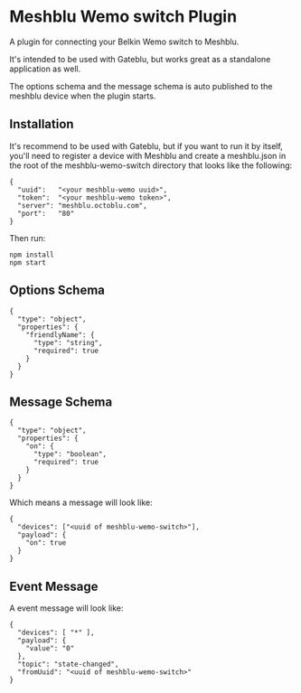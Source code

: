 # Meshblu Wemo switch Plugin #
A plugin for connecting your Belkin Wemo switch to Meshblu.

It's intended to be used with Gateblu, but works great as a standalone application as well.

The options schema and the message schema is auto published to the meshblu device when the plugin starts.

## Installation ##
It's recommend to be used with Gateblu, but if you want to run it by itself, you'll need to register a device with Meshblu and create a meshblu.json in the root of the meshblu-wemo-switch directory that looks like the following:

```
{
  "uuid":   "<your meshblu-wemo uuid>",
  "token":  "<your meshblu-wemo token>",
  "server": "meshblu.octoblu.com",
  "port":   "80"
}
```

Then run:
```
npm install
npm start
```

## Options Schema ##
```
{
  "type": "object",
  "properties": {
    "friendlyName": {
      "type": "string",
      "required": true
    }
  }
}
```

## Message Schema ##
```
{
  "type": "object",
  "properties": {
    "on": {
      "type": "boolean",
      "required": true
    }
  }
}
```
Which means a message will look like:
```
{
  "devices": ["<uuid of meshblu-wemo-switch>"],
  "payload": {
    "on": true
  }
}
```

## Event Message ##
A event message will look like:
```
{
  "devices": [ "*" ],
  "payload": {
    "value": "0"
  },
  "topic": "state-changed",
  "fromUuid": "<uuid of meshblu-wemo-switch>"
}
```